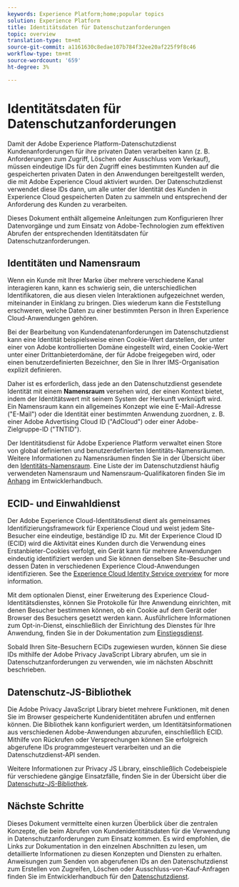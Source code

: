 ```yaml
---
keywords: Experience Platform;home;popular topics
solution: Experience Platform
title: Identitätsdaten für Datenschutzanforderungen
topic: overview
translation-type: tm+mt
source-git-commit: a1161630c8edae107b784f32ee20af225f9f8c46
workflow-type: tm+mt
source-wordcount: '659'
ht-degree: 3%

---
```



# Identitätsdaten für Datenschutzanforderungen

Damit der Adobe Experience Platform-Datenschutzdienst Kundenanforderungen für ihre privaten Daten verarbeiten kann (z. B. Anforderungen zum Zugriff, Löschen oder Ausschluss vom Verkauf), müssen eindeutige IDs für den Zugriff eines bestimmten Kunden auf die gespeicherten privaten Daten in den Anwendungen bereitgestellt werden, die mit Adobe Experience Cloud aktiviert wurden. Der Datenschutzdienst verwendet diese IDs dann, um alle unter der Identität des Kunden in Experience Cloud gespeicherten Daten zu sammeln und entsprechend der Anforderung des Kunden zu verarbeiten.

Dieses Dokument enthält allgemeine Anleitungen zum Konfigurieren Ihrer Datenvorgänge und zum Einsatz von Adobe-Technologien zum effektiven Abrufen der entsprechenden Identitätsdaten für Datenschutzanforderungen.

## Identitäten und Namensraum

Wenn ein Kunde mit Ihrer Marke über mehrere verschiedene Kanal interagieren kann, kann es schwierig sein, die unterschiedlichen Identifikatoren, die aus diesen vielen Interaktionen aufgezeichnet werden, miteinander in Einklang zu bringen. Dies wiederum kann die Feststellung erschweren, welche Daten zu einer bestimmten Person in Ihren Experience Cloud-Anwendungen gehören.

Bei der Bearbeitung von Kundendatenanforderungen im Datenschutzdienst kann eine Identität beispielsweise einen Cookie-Wert darstellen, der unter einer von Adobe kontrollierten Domäne eingestellt wird, einen Cookie-Wert unter einer Drittanbieterdomäne, der für Adobe freigegeben wird, oder einen benutzerdefinierten Bezeichner, den Sie in Ihrer IMS-Organisation explizit definieren.

Daher ist es erforderlich, dass jede an den Datenschutzdienst gesendete Identität mit einem **Namensraum** versehen wird, der einen Kontext bietet, indem der Identitätswert mit seinem System der Herkunft verknüpft wird. Ein Namensraum kann ein allgemeines Konzept wie eine E-Mail-Adresse (&quot;E-Mail&quot;) oder die Identität einer bestimmten Anwendung zuordnen, z. B. einer Adobe Advertising Cloud ID (&quot;AdCloud&quot;) oder einer Adobe-Zielgruppe-ID (&quot;TNTID&quot;).

Der Identitätsdienst für Adobe Experience Platform verwaltet einen Store von global definierten und benutzerdefinierten Identitäts-Namensräumen. Weitere Informationen zu Namensräumen finden Sie in der Übersicht über den [Identitäts-Namensraum](../identity-service/namespaces.md). Eine Liste der im Datenschutzdienst häufig verwendeten Namensraum und Namensraum-Qualifikatoren finden Sie im [Anhang](api/appendix.md) im Entwicklerhandbuch.

## ECID- und Einwahldienst

Der Adobe Experience Cloud-Identitätsdienst dient als gemeinsames Identifizierungsframework für Experience Cloud und weist jedem Site-Besucher eine eindeutige, beständige ID zu. Mit der Experience Cloud ID (ECID) wird die Aktivität eines Kunden durch die Verwendung eines Erstanbieter-Cookies verfolgt, ein Gerät kann für mehrere Anwendungen eindeutig identifiziert werden und Sie können denselben Site-Besucher und dessen Daten in verschiedenen Experience Cloud-Anwendungen identifizieren. See the [Experience Cloud Identity Service overview](https://docs.adobe.com/content/help/de-DE/id-service/using/intro/overview.html) for more information.

Mit dem optionalen Dienst, einer Erweiterung des Experience Cloud-Identitätsdienstes, können Sie Protokolle für Ihre Anwendung einrichten, mit denen Besucher bestimmen können, ob ein Cookie auf dem Gerät oder Browser des Besuchers gesetzt werden kann. Ausführlichere Informationen zum Opt-in-Dienst, einschließlich der Einrichtung des Dienstes für Ihre Anwendung, finden Sie in der Dokumentation zum [Einstiegsdienst](https://docs.adobe.com/content/help/de-DE/id-service/using/implementation/opt-in-service/optin-overview.html).

Sobald Ihren Site-Besuchern ECIDs zugewiesen wurden, können Sie diese IDs mithilfe der Adobe Privacy JavaScript Library abrufen, um sie in Datenschutzanforderungen zu verwenden, wie im nächsten Abschnitt beschrieben.

## Datenschutz-JS-Bibliothek

Die Adobe Privacy JavaScript Library bietet mehrere Funktionen, mit denen Sie im Browser gespeicherte Kundenidentitäten abrufen und entfernen können. Die Bibliothek kann konfiguriert werden, um Identitätsinformationen aus verschiedenen Adobe-Anwendungen abzurufen, einschließlich ECID. Mithilfe von Rückrufen oder Versprechungen können Sie erfolgreich abgerufene IDs programmgesteuert verarbeiten und an die Datenschutzdienst-API senden.

Weitere Informationen zur Privacy JS Library, einschließlich Codebeispiele für verschiedene gängige Einsatzfälle, finden Sie in der Übersicht über die [Datenschutz-JS-Bibliothek](js-library.md).

## Nächste Schritte

Dieses Dokument vermittelte einen kurzen Überblick über die zentralen Konzepte, die beim Abrufen von Kundenidentitätsdaten für die Verwendung in Datenschutzanforderungen zum Einsatz kommen. Es wird empfohlen, die Links zur Dokumentation in den einzelnen Abschnitten zu lesen, um detaillierte Informationen zu diesen Konzepten und Diensten zu erhalten. Anweisungen zum Senden von abgerufenen IDs an den Datenschutzdienst zum Erstellen von Zugreifen, Löschen oder Ausschluss-von-Kauf-Anfragen finden Sie im Entwicklerhandbuch für den [Datenschutzdienst](api/getting-started.md).